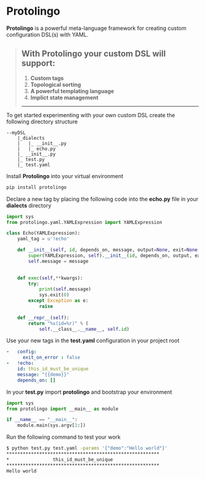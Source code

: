 # **Protolingo**

**Protolingo** is a powerful meta-language framework for creating custom configuration DSL(s) with YAML.

> ## With Protolingo your custom DSL will support:
> 1. **Custom tags**
> 2. **Topological sorting**
> 3. **A powerful templating language**
> 4. **Implict state management**
>_____________________________________________________

To get started experimenting with your own custom DSL create the following directory structure

```
--myDSL
    |_dialects
    |   |_ __init__.py
    |   |_ echo.py
    |_ __init__.py
    |_ test.py
    |_ test.yaml
```

Install **Protolingo** into your virtual environment

```bash
pip install protolingo
```

Declare a new tag by placing the following code into the **echo.py** file in your **dialects** directory

```python
import sys
from protolingo.yaml.YAMLExpression import YAMLExpression

class Echo(YAMLExpression):
    yaml_tag = u'!echo'

    def __init__(self, id, depends_on, message, output=None, exit=None, exitCode=None):
        super(YAMLExpression, self).__init__(id, depends_on, output, exit, exitCode)
        self.message = message
        

    def exec(self,**kwargs):
        try:
            print(self.message)
            sys.exit(0)
        except Exception as e:
            raise
 
    def __repr__(self):
        return "%s(id=%r)" % (
            self.__class__.__name__, self.id)
```

Use your new tags in the **test.yaml** configuration in your project root

```yaml
-   config:
      exit_on_error : false
-   !echo:
    id: this_id_must_be_unique
    message: "{{demo}}"
    depends_on: []
```

In your **test.py** import **protolingo** and bootstrap your environment

```python
import sys
from protolingo import __main__ as module

if __name__ == "__main__":
    module.main(sys.argv[1:])

```

Run the following command to test your work

```bash
$ python test.py test.yaml -params '{"demo":"Hello world"}'
********************************************************
*                this_id_must_be_unique
********************************************************
Hello world

```
